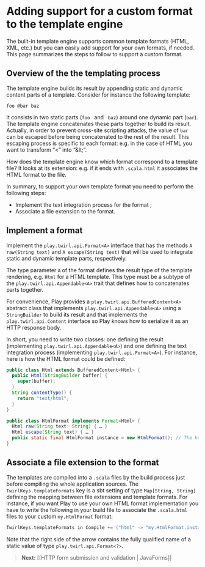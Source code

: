 <!--- Copyright (C) 2009-2013 Typesafe Inc. <http://www.typesafe.com> -->
# Adding support for a custom format to the template engine

The built-in template engine supports common template formats (HTML, XML, etc.) but you can easily add support for your own formats, if needed. This page summarizes the steps to follow to support a custom format.

## Overview of the the templating process

The template engine builds its result by appending static and dynamic content parts of a template. Consider for instance the following template:

```
foo @bar baz
```

It consists in two static parts (`foo ` and ` baz`) around one dynamic part (`bar`). The template engine concatenates these parts together to build its result. Actually, in order to prevent cross-site scripting attacks, the value of `bar` can be escaped before being concatenated to the rest of the result. This escaping process is specific to each format: e.g. in the case of HTML you want to transform “<” into “&amp;lt;”.

How does the template engine know which format correspond to a template file? It looks at its extension: e.g. if it ends with `.scala.html` it associates the HTML format to the file.

In summary, to support your own template format you need to perform the following steps:

* Implement the text integration process for the format ;
* Associate a file extension to the format.

## Implement a format

Implement the `play.twirl.api.Format<A>` interface that has the methods `A raw(String text)` and `A escape(String text)` that will be used to integrate static and dynamic template parts, respectively.

The type parameter `A` of the format defines the result type of the template rendering, e.g. `Html` for a HTML template. This type must be a subtype of the `play.twirl.api.Appendable<A>` trait that defines how to concatenates parts together.

For convenience, Play provides a `play.twirl.api.BufferedContent<A>` abstract class that implements `play.twirl.api.Appendable<A>` using a `StringBuilder` to build its result and that implements the `play.twirl.api.Content` interface so Play knows how to serialize it as an HTTP response body.

In short, you need to write two classes: one defining the result (implementing `play.twirl.api.Appendable<A>`) and one defining the text integration process (implementing `play.twirl.api.Format<A>`). For instance, here is how the HTML format could be defined:

```java
public class Html extends BufferedContent<Html> {
  public Html(StringBuilder buffer) {
    super(buffer);
  }
  String contentType() {
    return "text/html";
  }
}

public class HtmlFormat implements Format<Html> {
  Html raw(String text: String) { … }
  Html escape(String text) { … }
  public static final HtmlFormat instance = new HtmlFormat(); // The build process needs a static reference to the format (see the next section)
}
```

## Associate a file extension to the format

The templates are compiled into a `.scala` files by the build process just before compiling the whole application sources. The `TwirlKeys.templateFormats` key is a sbt setting of type `Map[String, String]` defining the mapping between file extensions and template formats. For instance, if you want Play to use your own HTML format implementation you have to write the following in your build file to associate the `.scala.html` files to your custom `my.HtmlFormat` format:

```scala
TwirlKeys.templateFormats in Compile += ("html" -> "my.HtmlFormat.instance")
```

Note that the right side of the arrow contains the fully qualified name of a static value of type `play.twirl.api.Format<?>`.

> **Next:** [[HTTP form submission and validation | JavaForms]]
